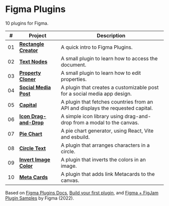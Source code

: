 # Figma Plugins

10 plugins for Figma.

| #   | Project                                         | Description                                                                     |
| --- | ----------------------------------------------- | ------------------------------------------------------------------------------- |
| 01  | [**Rectangle Creator**](01-rectangle-creator)   | A quick intro to Figma Plugins.                                                 |
| 02  | [**Text Nodes**](02-text-nodes)                 | A small plugin to learn how to access the document.                             |
| 03  | [**Property Cloner**](03-property-cloner)       | A small plugin to learn how to edit properties.                                 |
| 04  | [**Social Media Post**](04-social-media-post)   | A plugin that creates a customizable post for a social media app design.        |
| 05  | [**Capital**](05-capital)                       | A plugin that fetches countries from an API and displays the requested capital. |
| 06  | [**Icon Drag-and-Drop**](06-icon-drag-and-drop) | A simple icon library using drag-and-drop from a modal to the canvas.           |
| 07  | [**Pie Chart**](07-pie-chart)                   | A pie chart generator, using React, Vite and esbuild.                           |
| 08  | [**Circle Text**](08-circle-text)               | A plugin that arranges characters in a circle.                                  |
| 09  | [**Invert Image Color**](09-invert-image)       | A plugin that inverts the colors in an image.                                   |
| 10  | [**Meta Cards**](10-meta-cards)                 | A plugin that adds link Metacards to the canvas.                                |

Based on [Figma Plugins Docs](https://www.figma.com/plugin-docs/), [Build your first plugin](https://www.youtube.com/playlist?list=PLXDU_eVOJTx5YBAszyuOTyxlgIxkQVyii), and [Figma + FigJam Plugin Samples](https://github.com/figma/plugin-samples) by Figma (2022).
